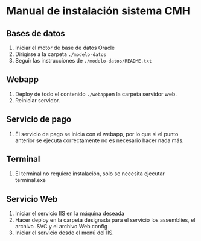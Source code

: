 # Manual de instalación sistema CMH

## Bases de datos
1. Iniciar el motor de base de datos Oracle
2. Dirigirse a la carpeta ```./modelo-datos```
3. Seguir las instrucciones de ```./modelo-datos/README.txt```

## Webapp
1. Deploy de todo el contenido ```./webapp```en la carpeta servidor web.
2. Reiniciar servidor.


## Servicio de pago
1. El servicio de pago se inicia con el webapp, por lo que si el punto anterior se ejecuta correctamente no es necesario hacer nada más.

## Terminal
1. El terminal no requiere instalación, solo se necesita ejecutar terminal.exe


## Servicio Web
1. Iniciar el servicio IIS en la máquina deseada
2. Hacer deploy en la carpeta designada para el servicio los assemblies, el archivo .SVC y el archivo Web.config
3. Iniciar el servicio desde el menú del IIS.
